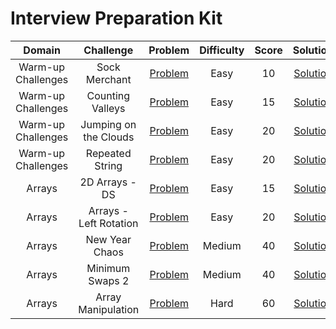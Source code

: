 # Interview Preparation Kit

|       Domain       |       Challenge        |                                      Problem                                      | Difficulty | Score |                                                     Solution                                                     |
| :----------------: | :--------------------: | :-------------------------------------------------------------------------------: | :--------: | :---: | :--------------------------------------------------------------------------------------------------------------: |
| Warm-up Challenges |     Sock Merchant      |      [Problem](https://www.hackerrank.com/challenges/sock-merchant/problem)       |    Easy    |  10   |       [Solution](/Interview%20Preparation%20Kit/01%20-%20Warm-up%20Challenges/01%20-%20Sock%20Merchant.py)       |
| Warm-up Challenges |    Counting Valleys    |     [Problem](https://www.hackerrank.com/challenges/counting-valleys/problem)     |    Easy    |  15   |     [Solution](/Interview%20Preparation%20Kit/01%20-%20Warm-up%20Challenges/02%20-%20Counting%20Valleys.py)      |
| Warm-up Challenges | Jumping on the Clouds  |  [Problem](https://www.hackerrank.com/challenges/jumping-on-the-clouds/problem)   |    Easy    |  20   | [Solution](/Interview%20Preparation%20Kit/01%20-%20Warm-up%20Challenges/03%20-%20Jumping%20on%20the%20Clouds.py) |
| Warm-up Challenges |    Repeated String     |     [Problem](https://www.hackerrank.com/challenges/repeated-string/problem)      |    Easy    |  20   |      [Solution](/Interview%20Preparation%20Kit/01%20-%20Warm-up%20Challenges/04%20-%20Repeated%20String.py)      |
|       Arrays       |     2D Arrays - DS     |         [Problem](https://www.hackerrank.com/challenges/2d-array/problem)         |    Easy    |  15   |           [Solution](/Interview%20Preparation%20Kit/02%20-%20Arrays/01%20-%202D%20Arrays%20-%20DS.py)            |
|       Arrays       | Arrays - Left Rotation | [Problem](https://www.hackerrank.com/challenges/ctci-array-left-rotation/problem) |    Easy    |  20   |       [Solution](/Interview%20Preparation%20Kit/02%20-%20Arrays/02%20-%20Arrays%20-%20Left%20Rotation.py)        |
|       Arrays       |     New Year Chaos     |      [Problem](https://www.hackerrank.com/challenges/new-year-chaos/problem)      |   Medium   |  40   |            [Solution](/Interview%20Preparation%20Kit/02%20-%20Arrays/03%20-%20New%20Year%20Chaos.py)             |
|       Arrays       |    Minimum Swaps 2     |     [Problem](https://www.hackerrank.com/challenges/minimum-swaps-2/problem)      |   Medium   |  40   |            [Solution](/Interview%20Preparation%20Kit/02%20-%20Arrays/04%20-%20Minimum%20Swaps%202.py)            |
|       Arrays       |   Array Manipulation   |          [Problem](https://www.hackerrank.com/challenges/crush/problem)           |    Hard    |  60   |           [Solution](/Interview%20Preparation%20Kit/02%20-%20Arrays/05%20-%20Array%20Manipulation.py)            |

